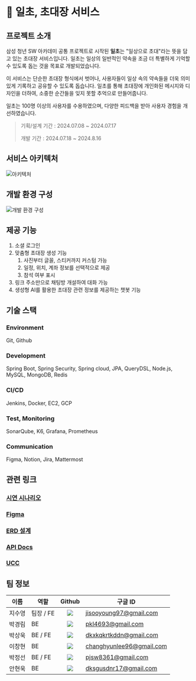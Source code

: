 # 💌 일초, 초대장 서비스

## 프로젝트 소개

삼성 청년 SW 아카데미 공통 프로젝트로 시작된 **일초**는 "일상으로 초대"라는 뜻을 담고 있는 초대장 서비스입니다. 일초는 일상의 일반적인 약속을 조금 더 특별하게 기억할 수 있도록 돕는 것을 목표로 개발되었습니다.

이 서비스는 단순한 초대장 형식에서 벗어나, 사용자들이 일상 속의 약속들을 더욱 의미 있게 기록하고 공유할 수 있도록 돕습니다. 일초를 통해 초대장에 개인화된 메시지와 디자인을 더하여, 소중한 순간들을 잊지 못할 추억으로 만들어줍니다.

일초는 100명 이상의 사용자를 수용하였으며, 다양한 피드백을 받아 사용자 경험을 개선하였습니다.

> 기획/설계 기간 : 2024.07.08 ~ 2024.07.17
>
> 개발 기간 : 2024.07.18 ~ 2024.8.16
>


## 서비스 아키텍처

![아키텍처](https://github.com/user-attachments/assets/4b29772e-44f4-430f-9af7-3f1883a04fb6)

## 개발 환경 구성
![개발 환경 구성](https://github.com/user-attachments/assets/67ace41d-d8f3-4494-b4f0-ac90ea335300)

## 제공 기능
1. 소셜 로그인
2. 맞춤형 초대장 생성 기능
    1. 사진부터 글꼴, 스티커까지 커스텀 가능
    2. 일정, 위치, 계좌 정보를 선택적으로 제공
    3. 참석 여부 표시
3. 링크 주소만으로 채팅방 개설하여 대화 가능
4. 생성형 AI를 활용한 초대장 관련 정보를 제공하는 챗봇 기능

## 기술 스택

### Environment

Git, Github

### Development

Spring Boot, Spring Security, Spring cloud, JPA, QueryDSL, Node.js, MySQL, MongoDB, Redis

### CI/CD

Jenkins, Docker, EC2, GCP

### Test, Monitoring

SonarQube, K6, Grafana, Prometheus

### Communication

Figma, Notion, Jira, Mattermost

## 관련 링크

### [시연 시나리오](https://grateful-celsius-738.notion.site/c832f8b788bf40568af80b1a9714b872?pvs=4) 

### [Figma](https://www.figma.com/design/gaW5Ivlm9DOIVtyzD5CNlZ/%EC%B4%88%EB%8C%80%EC%9E%A5-%EC%84%9C%EB%B9%84%EC%8A%A4?node-id=423-980&t=eYDTtjFTNm6s0mAG-1)

### [ERD 설계](https://www.erdcloud.com/d/sujBrFmMabLKnYqf6)

### [API Docs](https://grateful-celsius-738.notion.site/API-Docs-badecb7420034b518245977c9f66a2ff?pvs=4)

### [UCC](https://youtu.be/w7IjH3orgAg)


## 팀 정보

| 이름   | 역할      | Github                        | 구글 ID                  |
| ------ | --------- | :---------: | ------------------------ |
| 지수영 | 팀장 / FE | <a href="https://github.com/SooYoungJi" target="_blank"><img src="https://img.shields.io/badge/SooYoungJi-181717?style=flat-square&logo=github&logoColor=white"/> </a> | jisooyoung97@gmail.com   |
| 박경림 | BE        | <a href="https://github.com/g16rim " target="_blank"><img src="https://img.shields.io/badge/g16rim-181717?style=flat-square&logo=github&logoColor=white"/> </a> | pkl4693@gmail.com        |
| 박상욱 | BE / FE   | <a href="https://github.com/sw0501" target="_blank"><img src="https://img.shields.io/badge/sw0501-181717?style=flat-square&logo=github&logoColor=white"/> </a>    | dkxkqkrtkddn@gmail.com   |
| 이창현 | BE        | <a href="https://github.com/Aldin0233" target="_blank"><img src="https://img.shields.io/badge/Aldin0233-181717?style=flat-square&logo=github&logoColor=white"/> </a>  | changhyunlee96@gmail.com |
| 박정선 | BE / FE   | <a href="https://github.com/parkjumsun" target="_blank"><img src="https://img.shields.io/badge/parkjumsun-181717?style=flat-square&logo=github&logoColor=white"/> </a> | pjsw8361@gmail.com       |
| 안현욱 | BE        | <a href="https://github.com/hyunuk17" target="_blank"><img src="https://img.shields.io/badge/hyunuk17-181717?style=flat-square&logo=github&logoColor=white"/> </a>   | dksgusdnr17@gmail.com    |
